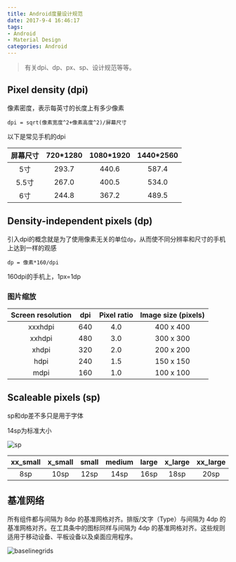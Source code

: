 ```yaml
---
title: Android度量设计规范
date: 2017-9-4 16:46:17
tags:
- Android
- Material Design
categories: Android
---
```


> 有关dpi、dp、px、sp、设计规范等等。

<!--more-->
## Pixel density (dpi)

像素密度，表示每英寸的长度上有多少像素

`dpi = sqrt(像素宽度^2+像素高度^2)/屏幕尺寸`

以下是常见手机的dpi

|  屏幕尺寸 | 720*1280  | 1080*1920  |  1440*2560 |
| :------------: | :------------: | :------------: | :------------: |
| 5寸  | 293.7  |  440.6 |  587.4|
| 5.5寸  | 267.0  | 400.5  |  534.0 |
| 6寸 | 244.8  |  367.2 |  489.5 |

## Density-independent pixels (dp)

引入dpi的概念就是为了使用像素无关的单位`dp`，从而使不同分辨率和尺寸的手机上达到一样的观感

`dp = 像素*160/dpi`

160dpi的手机上，1px=1dp

### 图片缩放

|Screen resolution |dpi|Pixel ratio|Image size (pixels)|
| :------------: | :------------: |:------------: | :------------:|
|xxxhdpi|640|4.0|400 x 400|
|xxhdpi|480|3.0|300 x 300|
|xhdpi|320|2.0|200 x 200|
|hdpi|240|1.5|150 x 150|
|mdpi|160|1.0|100 x 100|

## Scaleable pixels (sp)

sp和dp差不多只是用于字体

14sp为标准大小

![sp](/images/20170904_sp.png)

|xx_small |x_small|small|medium|large|x_large|xx_large|xxx_large|
| :------------: | :------------:| :------------:| :------------:|:------------:|:------------:|:------------:|:------------:|
|8sp|10sp|12sp|14sp|16sp|18sp|20sp|22sp|

## 基准网络

所有组件都与间隔为 8dp 的基准网格对齐。排版/文字（Type）与间隔为 4dp 的基准网格对齐。在工具条中的图标同样与间隔为 4dp 的基准网格对齐。这些规则适用于移动设备、平板设备以及桌面应用程序。

![baselinegrids](/images/20170905_layout-metrics-baselinegrids.png)
